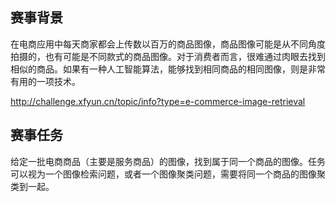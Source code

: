 ## 赛事背景
在电商应用中每天商家都会上传数以百万的商品图像，商品图像可能是从不同角度拍摄的，也有可能是不同款式的商品图像。对于消费者而言，很难通过肉眼去找到相似的商品。如果有一种人工智能算法，能够找到相同商品的相同图像，则是非常有用的一项技术。

http://challenge.xfyun.cn/topic/info?type=e-commerce-image-retrieval

## 赛事任务
给定一批电商商品（主要是服务商品）的图像，找到属于同一个商品的图像。任务可以视为一个图像检索问题，或者一个图像聚类问题，需要将同一个商品的图像聚类到一起。
